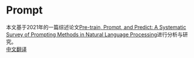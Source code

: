 # Prompt  
本文基于2021年的一篇综述论文[Pre-train, Prompt, and Predict: A Systematic Survey of
Prompting Methods in Natural Language Processing](https://arxiv.org/pdf/2107.13586v1.pdf)进行分析与研究。   
[中文翻译](https://zhuanlan.zhihu.com/p/411341801)    
